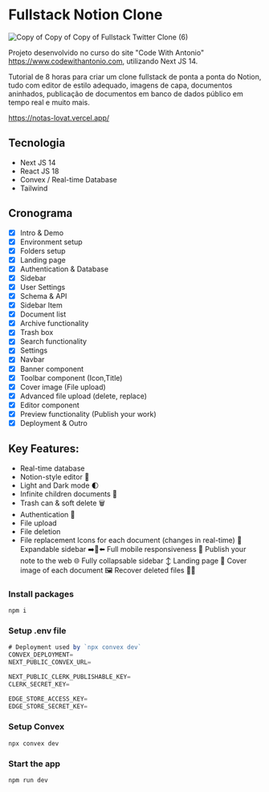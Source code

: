 # Fullstack Notion Clone
![Copy of Copy of Copy of Fullstack Twitter Clone (6)](https://github.com/AntonioErdeljac/notion-clone-tutorial/assets/23248726/66bcfca3-93bf-4aa4-950d-f98c020e1156)

Projeto desenvolvido no curso do site "Code With Antonio" https://www.codewithantonio.com, utilizando Next JS 14.

Tutorial de 8 horas para criar um clone fullstack de ponta a ponta do Notion, tudo com editor de estilo adequado, imagens de capa, documentos aninhados, publicação de documentos em banco de dados público em tempo real e muito mais.

https://notas-lovat.vercel.app/

## Tecnologia

- Next JS 14
- React JS 18
- Convex / Real-time Database
- Tailwind

## Cronograma

- [x] Intro & Demo
- [x] Environment setup
- [x] Folders setup
- [x] Landing page
- [x] Authentication & Database
- [x] Sidebar
- [x] User Settings
- [x] Schema & API
- [x] Sidebar Item
- [x] Document list
- [x] Archive functionality
- [x] Trash box
- [x] Search functionality
- [x] Settings
- [x] Navbar
- [x] Banner component
- [x] Toolbar component (Icon,Title)
- [x] Cover image (File upload)
- [x] Advanced file upload (delete, replace)
- [x] Editor component
- [x] Preview functionality (Publish your work)
- [x] Deployment & Outro

## Key Features:

- Real-time database
- Notion-style editor 📝
- Light and Dark mode 🌓
- Infinite children documents 🌲
- Trash can & soft delete 🗑️
- Authentication 🔐
- File upload
- File deletion
- File replacement
Icons for each document (changes in real-time) 🌠
Expandable sidebar ➡️🔀⬅️
Full mobile responsiveness 📱
Publish your note to the web 🌐
Fully collapsable sidebar ↕️
Landing page 🛬
Cover image of each document 🖼️
Recover deleted files 🔄📄

### Install packages

```shell
npm i
```

### Setup .env file


```js
# Deployment used by `npx convex dev`
CONVEX_DEPLOYMENT=
NEXT_PUBLIC_CONVEX_URL=

NEXT_PUBLIC_CLERK_PUBLISHABLE_KEY=
CLERK_SECRET_KEY=

EDGE_STORE_ACCESS_KEY=
EDGE_STORE_SECRET_KEY=
```

### Setup Convex

```shell
npx convex dev

```

### Start the app

```shell
npm run dev
```